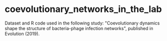 # coevolutionary_networks_in_the_lab
Dataset and R code used in the following study: "Coevolutionary dynamics shape the structure of bacteria-phage infection networks", published in Evolution (2019). 
